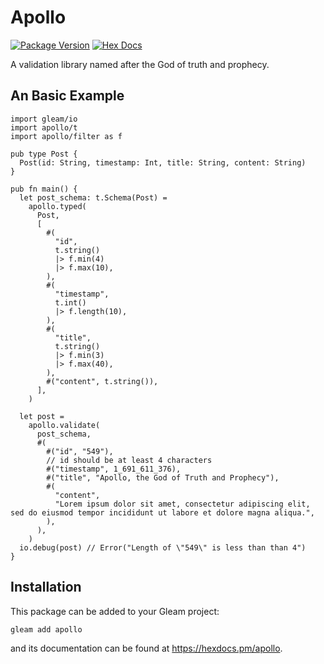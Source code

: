 # Apollo

[![Package Version](https://img.shields.io/hexpm/v/apollo)](https://hex.pm/packages/apollo)
[![Hex Docs](https://img.shields.io/badge/hex-docs-ffaff3)](https://hexdocs.pm/apollo/)

A validation library named after the God of truth and prophecy.

## An Basic Example

```gleam
import gleam/io
import apollo/t
import apollo/filter as f

pub type Post {
  Post(id: String, timestamp: Int, title: String, content: String)
}

pub fn main() {
  let post_schema: t.Schema(Post) =
    apollo.typed(
      Post,
      [
        #(
          "id",
          t.string()
          |> f.min(4)
          |> f.max(10),
        ),
        #(
          "timestamp",
          t.int()
          |> f.length(10),
        ),
        #(
          "title",
          t.string()
          |> f.min(3)
          |> f.max(40),
        ),
        #("content", t.string()),
      ],
    )

  let post =
    apollo.validate(
      post_schema,
      #(
        #("id", "549"),
        // id should be at least 4 characters
        #("timestamp", 1_691_611_376),
        #("title", "Apollo, the God of Truth and Prophecy"),
        #(
          "content",
          "Lorem ipsum dolor sit amet, consectetur adipiscing elit, sed do eiusmod tempor incididunt ut labore et dolore magna aliqua.",
        ),
      ),
    )
  io.debug(post) // Error("Length of \"549\" is less than than 4")
}
```

## Installation

This package can be added to your Gleam project:

```sh
gleam add apollo
```

and its documentation can be found at <https://hexdocs.pm/apollo>.
